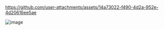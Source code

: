https://github.com/user-attachments/assets/14a73022-f490-4d2a-952e-4d20616ee5ae


![image](https://github.com/user-attachments/assets/411d4b96-09a1-4275-9b11-6bad339449a5)
